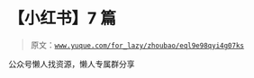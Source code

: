 # 【小红书】7 篇

> 原文：[`www.yuque.com/for_lazy/zhoubao/eql9e98qyi4g07ks`](https://www.yuque.com/for_lazy/zhoubao/eql9e98qyi4g07ks)

公众号懒人找资源，懒人专属群分享